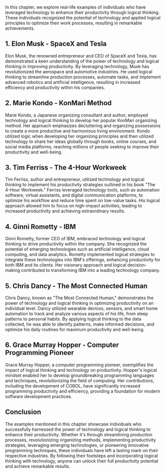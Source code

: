 
In this chapter, we explore real-life examples of individuals who have leveraged technology to enhance their productivity through logical thinking. These individuals recognized the potential of technology and applied logical principles to optimize their work processes, resulting in remarkable achievements.

**1. Elon Musk - SpaceX and Tesla**
-----------------------------------

Elon Musk, the renowned entrepreneur and CEO of SpaceX and Tesla, has demonstrated a keen understanding of the power of technology and logical thinking in improving productivity. By leveraging technology, Musk has revolutionized the aerospace and automotive industries. He used logical thinking to streamline production processes, automate tasks, and implement advanced robotics and artificial intelligence, resulting in increased efficiency and productivity within his companies.

**2. Marie Kondo - KonMari Method**
-----------------------------------

Marie Kondo, a Japanese organizing consultant and author, employed technology and logical thinking to develop her popular KonMari organizing method. Her approach emphasizes decluttering and organizing possessions to create a more productive and harmonious living environment. Kondo utilized logic when developing her organizing principles and then utilized technology to share her ideas globally through books, online courses, and social media platforms, reaching millions of people seeking to improve their productivity and well-being.

**3. Tim Ferriss - The 4-Hour Workweek**
----------------------------------------

Tim Ferriss, author and entrepreneur, utilized technology and logical thinking to implement his productivity strategies outlined in his book "The 4-Hour Workweek." Ferriss leveraged technology tools, such as automation software, virtual assistants, and digital communication platforms, to optimize his workflow and reduce time spent on low-value tasks. His logical approach allowed him to focus on high-impact activities, leading to increased productivity and achieving extraordinary results.

**4. Ginni Rometty - IBM**
--------------------------

Ginni Rometty, former CEO of IBM, embraced technology and logical thinking to drive productivity within the company. She recognized the potential of emerging technologies such as artificial intelligence, cloud computing, and data analytics. Rometty implemented logical strategies to integrate these technologies into IBM's offerings, enhancing productivity for both IBM and its clients. Her visionary approach and logical decision-making contributed to transforming IBM into a leading technology company.

**5. Chris Dancy - The Most Connected Human**
---------------------------------------------

Chris Dancy, known as "The Most Connected Human," demonstrates the power of technology and logical thinking in optimizing productivity on an individual level. Dancy utilized wearable devices, sensors, and smart home automation to track and analyze various aspects of his life, from sleep patterns to personal habits. By applying logical thinking to the data collected, he was able to identify patterns, make informed decisions, and optimize his daily routines for maximum productivity and well-being.

**6. Grace Murray Hopper - Computer Programming Pioneer**
---------------------------------------------------------

Grace Murray Hopper, a computer programming pioneer, exemplifies the impact of logical thinking and technology on productivity. Hopper's logical mindset enabled her to develop groundbreaking programming languages and techniques, revolutionizing the field of computing. Her contributions, including the development of COBOL, have significantly increased programming productivity and efficiency, providing a foundation for modern software development practices.

Conclusion
----------

The examples mentioned in this chapter showcase individuals who successfully harnessed the power of technology and logical thinking to enhance their productivity. Whether it's through streamlining production processes, revolutionizing organizing methods, implementing productivity strategies, leveraging emerging technologies, or pioneering innovative programming techniques, these individuals have left a lasting mark on their respective industries. By following their footsteps and incorporating logical thinking with technology, anyone can unlock their full productivity potential and achieve remarkable results.
